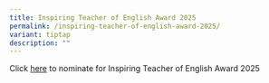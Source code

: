 ```yaml
---
title: Inspiring Teacher of English Award 2025
permalink: /inspiring-teacher-of-english-award-2025/
variant: tiptap
description: ""
---
```

<p>Click <a href="/files/Announcements/Teaching_Award_Nom_Form_ITEA_2025.pdf" rel="noopener nofollow" target="_blank">here</a> to
nominate for Inspiring Teacher of English Award 2025</p>